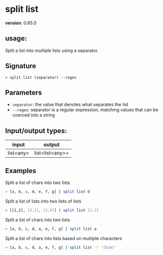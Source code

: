 # split list

**version**: 0.85.0

## **usage**:

Split a list into multiple lists using a separator.

## Signature

`> split list (separator) --regex`

## Parameters

- `separator`: the value that denotes what separates the list
- `--regex`: separator is a regular expression, matching values that can be coerced into a string

## Input/output types:

| input       | output              |
| ----------- | ------------------- |
| list\<any\> | list\<list\<any\>\> |

## Examples

Split a list of chars into two lists

```bash
> [a, b, c, d, e, f, g] | split list d
```

Split a list of lists into two lists of lists

```bash
> [[1,2], [2,3], [3,4]] | split list [2,3]
```

Split a list of chars into two lists

```bash
> [a, b, c, d, a, e, f, g] | split list a
```

Split a list of chars into lists based on multiple characters

```bash
> [a, b, c, d, a, e, f, g] | split list -r '(b|e)'
```
